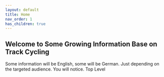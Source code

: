 ```yaml
---
layout: default
title: Home
nav_order: 1
has_children: true
---
```


## Welcome to Some Growing Information Base on Track Cycling

Some information will be English, some will be German. Just depending on the targeted audience. You will notice.
Top Level

